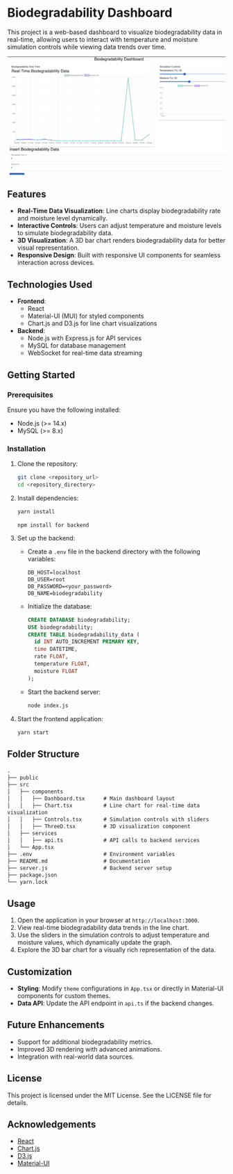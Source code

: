 # Biodegradability Dashboard

This project is a web-based dashboard to visualize biodegradability data in real-time, allowing users to interact with temperature and moisture simulation controls while viewing data trends over time.

![alt text](./client/image.png)

## Features

- **Real-Time Data Visualization**: Line charts display biodegradability rate and moisture level dynamically.
- **Interactive Controls**: Users can adjust temperature and moisture levels to simulate biodegradability data.
- **3D Visualization**: A 3D bar chart renders biodegradability data for better visual representation.
- **Responsive Design**: Built with responsive UI components for seamless interaction across devices.

## Technologies Used

- **Frontend**:
  - React
  - Material-UI (MUI) for styled components
  - Chart.js and D3.js for line chart visualizations
- **Backend**:
  - Node.js with Express.js for API services
  - MySQL for database management
  - WebSocket for real-time data streaming

## Getting Started

### Prerequisites

Ensure you have the following installed:

- Node.js (>= 14.x)
- MySQL (>= 8.x)

### Installation

1. Clone the repository:

   ```bash
   git clone <repository_url>
   cd <repository_directory>
   ```

2. Install dependencies:

   ```bash
   yarn install
   ```

   ```Backend
   npm install for backend
   ```

3. Set up the backend:

   - Create a `.env` file in the backend directory with the following variables:

     ```env
     DB_HOST=localhost
     DB_USER=root
     DB_PASSWORD=<your_password>
     DB_NAME=biodegradability
     ```

   - Initialize the database:

     ```sql
     CREATE DATABASE biodegradability;
     USE biodegradability;
     CREATE TABLE biodegradability_data (
       id INT AUTO_INCREMENT PRIMARY KEY,
       time DATETIME,
       rate FLOAT,
       temperature FLOAT,
       moisture FLOAT
     );
     ```

   - Start the backend server:
     ```bash
     node index.js
     ```

4. Start the frontend application:

   ```bash
   yarn start
   ```

## Folder Structure

```
.
├── public
├── src
│   ├── components
│   │   ├── Dashboard.tsx      # Main dashboard layout
│   │   ├── Chart.tsx          # Line chart for real-time data visualization
│   │   ├── Controls.tsx       # Simulation controls with sliders
│   │   ├── ThreeD.tsx         # 3D visualization component
│   ├── services
│   │   ├── api.ts             # API calls to backend services
│   └── App.tsx
├── .env                       # Environment variables
├── README.md                  # Documentation
├── server.js                  # Backend server setup
├── package.json
└── yarn.lock
```

## Usage

1. Open the application in your browser at `http://localhost:3000`.
2. View real-time biodegradability data trends in the line chart.
3. Use the sliders in the simulation controls to adjust temperature and moisture values, which dynamically update the graph.
4. Explore the 3D bar chart for a visually rich representation of the data.

## Customization

- **Styling**: Modify `theme` configurations in `App.tsx` or directly in Material-UI components for custom themes.
- **Data API**: Update the API endpoint in `api.ts` if the backend changes.

## Future Enhancements

- Support for additional biodegradability metrics.
- Improved 3D rendering with advanced animations.
- Integration with real-world data sources.

## License

This project is licensed under the MIT License. See the LICENSE file for details.

## Acknowledgements

- [React](https://reactjs.org/)
- [Chart.js](https://www.chartjs.org/)
- [D3.js](https://www/d3js.org)
- [Material-UI](https://mui.com/)
